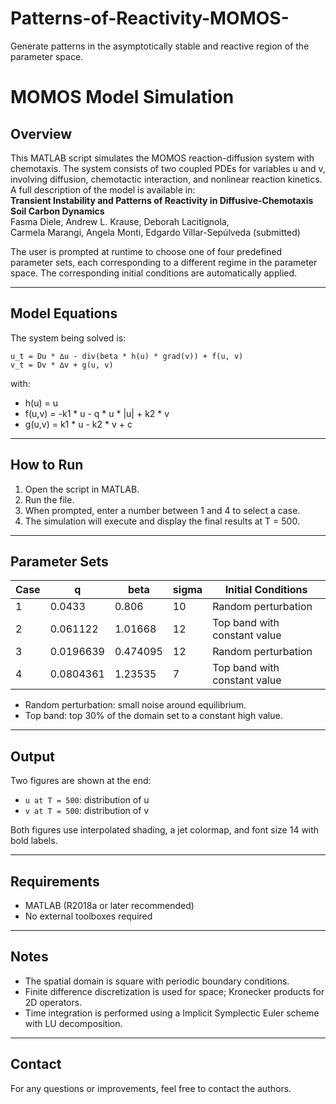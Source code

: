 # Patterns-of-Reactivity-MOMOS-
Generate patterns in the asymptotically stable and reactive region of the parameter space.

# MOMOS Model Simulation

## Overview

This MATLAB script simulates the MOMOS reaction-diffusion system with chemotaxis. The system consists of two coupled PDEs for variables u and v, involving diffusion, chemotactic interaction, and nonlinear reaction kinetics.
A full description of the model is available in:  
**Transient Instability and Patterns of Reactivity in Diffusive-Chemotaxis Soil Carbon Dynamics**  
Fasma Diele, Andrew L. Krause, Deborah Lacitignola,  
Carmela Marangi, Angela Monti, Edgardo Villar-Sepúlveda (submitted)

The user is prompted at runtime to choose one of four predefined parameter sets, each corresponding to a different regime in the parameter space. The corresponding initial conditions are automatically applied.

---

## Model Equations

The system being solved is:

    u_t = Du * ∆u - div(beta * h(u) * grad(v)) + f(u, v)
    v_t = Dv * ∆v + g(u, v)

with:
- h(u) = u
- f(u,v) = -k1 * u - q * u * |u| + k2 * v
- g(u,v) = k1 * u - k2 * v + c

---

## How to Run

1. Open the script in MATLAB.
2. Run the file.
3. When prompted, enter a number between 1 and 4 to select a case.
4. The simulation will execute and display the final results at T = 500.

---

## Parameter Sets

| Case | q         | beta       | sigma | Initial Conditions           |
|------|-----------|------------|--------|------------------------------|
| 1    | 0.0433    | 0.806      | 10     | Random perturbation          |
| 2    | 0.061122  | 1.01668    | 12     | Top band with constant value |
| 3    | 0.0196639 | 0.474095   | 12     | Random perturbation          |
| 4    | 0.0804361 | 1.23535    | 7      | Top band with constant value |

- Random perturbation: small noise around equilibrium.
- Top band: top 30% of the domain set to a constant high value.

---

## Output

Two figures are shown at the end:
- `u at T = 500`: distribution of u
- `v at T = 500`: distribution of v

Both figures use interpolated shading, a jet colormap, and font size 14 with bold labels.

---

## Requirements

- MATLAB (R2018a or later recommended)
- No external toolboxes required

---

## Notes

- The spatial domain is square with periodic boundary conditions.
- Finite difference discretization is used for space; Kronecker products for 2D operators.
- Time integration is performed using a Implicit Symplectic Euler scheme with LU decomposition.

---

## Contact

For any questions or improvements, feel free to contact the authors. 
